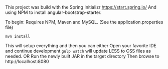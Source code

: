 This project was build with the Spring Initializr https://start.spring.io/
And using NPM to install angular-bootstrap-starter.

To begin:
Requires NPM, Maven and MySQL. (See the application.properties file)

`mvn install`

This will setup everything and then you can either
Open your favorite IDE and continue development
`gulp watch` will update LESS to CSS files as needed.
OR
Run the newly built JAR in the target directory
Then browse to http://localhost:8080